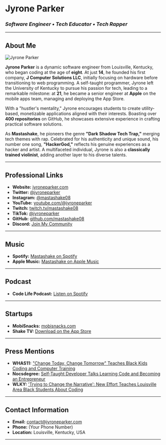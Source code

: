 # **Jyrone Parker**

### *Software Engineer • Tech Educator • Tech Rapper*

---

## **About Me**

![Jyrone Parker](https://avatars.githubusercontent.com/u/1226096?v=4)

**Jyrone Parker** is a dynamic software engineer from Louisville, Kentucky, who began coding at the age of **eight**. At just **14**, he founded his first company, **J Computer Solutions LLC**, initially focusing on hardware before transitioning to web programming. A self-taught programmer, Jyrone left the University of Kentucky to pursue his passion for tech, leading to a remarkable milestone: at **21**, he became a senior engineer at **Apple** on the mobile apps team, managing and deploying the App Store.

With a "hustler's mentality," Jyrone encourages students to create utility-based, monetizable applications aligned with their interests. Boasting over **400 repositories** on GitHub, he showcases extensive experience in crafting practical software solutions.

As **Mastashake**, he pioneers the genre **"Dark Shadow Tech Trap,"** merging tech themes with rap. Celebrated for his authenticity and unique sound, his number one song, **"HackerGod,"** reflects his genuine experiences as a hacker and artist. A multifaceted individual, Jyrone is also a **classically trained violinist**, adding another layer to his diverse talents.

---

## **Professional Links**

- **Website:** [jyroneparker.com](https://jyroneparker.com)
- **Twitter:** [@jyroneparker](https://x.com/jyroneparker)
- **Instagram:** [@mastashake08](https://www.instagram.com/mastashake08/)
- **YouTube:** [youtube.com/@jyroneparker](https://youtube.com/@jyroneparker)
- **Twitch:** [twitch.tv/mastashake08](https://twitch.tv/mastashake08)
- **TikTok:** [@jyroneparker](https://www.tiktok.com/@jyroneparker)
- **GitHub:** [github.com/mastashake08](https://github.com/mastashake08)
- **Discord:** [Join My Community](https://discord.gg/FbMAcjqA)

---

## **Music**

- **Spotify:** [Mastashake on Spotify](https://open.spotify.com/artist/1nQuAaO8h98RiBdzfMhlSu)
- **Apple Music:** [Mastashake on Apple Music](https://music.apple.com/us/artist/mastashake/1520124797)

---

## **Podcast**

- **Code Life Podcast:** [Listen on Spotify](https://podcasters.spotify.com/pod/show/codelife/)

---

## **Startups**

- **MobiSnacks:** [mobisnacks.com](https://mobisnacks.com)
- **Shake TV:** [Download on the App Store](https://apps.apple.com/us/app/shake-tv-best-iptv-streamer/id1611830128)

---

## **Press Mentions**

- **WHAS11:** ["Change Today, Change Tomorrow" Teaches Black Kids Coding and Computer Training](https://www.whas11.com/article/tech/change-today-change-tomorrow-black-kids-code-computer-training/417-52bba1ed-e66b-498a-b747-d6090e00eeb8)
- **Nocsdegree:** [Self-Taught Developer Talks Learning Code and Becoming an Entrepreneur](https://www.nocsdegree.com/this-self-taught-developer-talks-learning-code-and-becoming-an-entrepreneur/amp/)
- **WLKY:** ['Trying to Change the Narrative': New Effort Teaches Louisville Area Black Students About Coding](https://www.wlky.com/article/trying-to-change-the-narrative-new-effort-teaches-louisville-area-black-students-about-coding/37082331)

---

## **Contact Information**

- **Email:** [contact@jyroneparker.com](mailto:contact@jyroneparker.com)
- **Phone:** (Your Phone Number)
- **Location:** Louisville, Kentucky, USA

---
